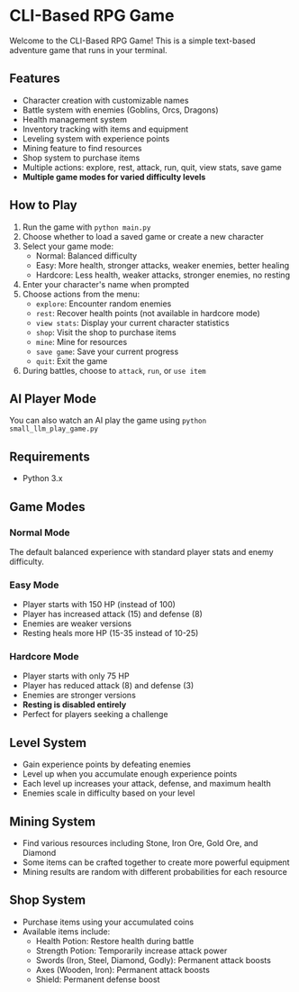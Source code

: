 # CLI-Based RPG Game

Welcome to the CLI-Based RPG Game! This is a simple text-based adventure game that runs in your terminal.

## Features

- Character creation with customizable names
- Battle system with enemies (Goblins, Orcs, Dragons)
- Health management system
- Inventory tracking with items and equipment
- Leveling system with experience points
- Mining feature to find resources
- Shop system to purchase items
- Multiple actions: explore, rest, attack, run, quit, view stats, save game
- **Multiple game modes for varied difficulty levels**

## How to Play

1. Run the game with `python main.py`
2. Choose whether to load a saved game or create a new character
3. Select your game mode:
   - Normal: Balanced difficulty
   - Easy: More health, stronger attacks, weaker enemies, better healing
   - Hardcore: Less health, weaker attacks, stronger enemies, no resting
4. Enter your character's name when prompted
5. Choose actions from the menu:
   - `explore`: Encounter random enemies
   - `rest`: Recover health points (not available in hardcore mode)
   - `view stats`: Display your current character statistics
   - `shop`: Visit the shop to purchase items
   - `mine`: Mine for resources
   - `save game`: Save your current progress
   - `quit`: Exit the game
6. During battles, choose to `attack`, `run`, or `use item`

## AI Player Mode

You can also watch an AI play the game using `python small_llm_play_game.py`

## Requirements

- Python 3.x

## Game Modes

### Normal Mode
The default balanced experience with standard player stats and enemy difficulty.

### Easy Mode
- Player starts with 150 HP (instead of 100)
- Player has increased attack (15) and defense (8)
- Enemies are weaker versions
- Resting heals more HP (15-35 instead of 10-25)

### Hardcore Mode
- Player starts with only 75 HP
- Player has reduced attack (8) and defense (3)
- Enemies are stronger versions
- **Resting is disabled entirely**
- Perfect for players seeking a challenge

## Level System

- Gain experience points by defeating enemies
- Level up when you accumulate enough experience points
- Each level up increases your attack, defense, and maximum health
- Enemies scale in difficulty based on your level

## Mining System

- Find various resources including Stone, Iron Ore, Gold Ore, and Diamond
- Some items can be crafted together to create more powerful equipment
- Mining results are random with different probabilities for each resource

## Shop System

- Purchase items using your accumulated coins
- Available items include:
  - Health Potion: Restore health during battle
  - Strength Potion: Temporarily increase attack power
  - Swords (Iron, Steel, Diamond, Godly): Permanent attack boosts
  - Axes (Wooden, Iron): Permanent attack boosts
  - Shield: Permanent defense boost
